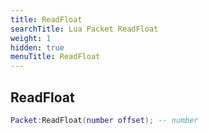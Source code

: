 ```yaml
---
title: ReadFloat
searchTitle: Lua Packet ReadFloat
weight: 1
hidden: true
menuTitle: ReadFloat
---
```

## ReadFloat
```lua
Packet:ReadFloat(number offset); -- number
```